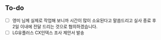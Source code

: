 ## To-do

- [ ] 영미 님께 실제로 작업해 보니까 시간이 많이 소요된다고 말씀드리고 실사 종료 후 2일 이내에 전달 드리는 것으로 협의하겠습니다.
- [ ] LG유플러스 CX인덱스 조사 제안서 발송